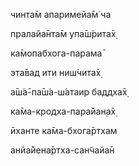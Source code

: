 чинта̄м апаримейа̄м̇ ча

пралайа̄нта̄м упа̄ш́рита̄х̣

ка̄мопабхога-парама̄

эта̄вад ити ниш́чита̄х̣

а̄ш́а̄-па̄ш́а-ш́атаир баддха̄х̣

ка̄ма-кродха-пара̄йан̣а̄х̣

ӣханте ка̄ма-бхога̄ртхам

анйа̄йена̄ртха-сан̃чайа̄н